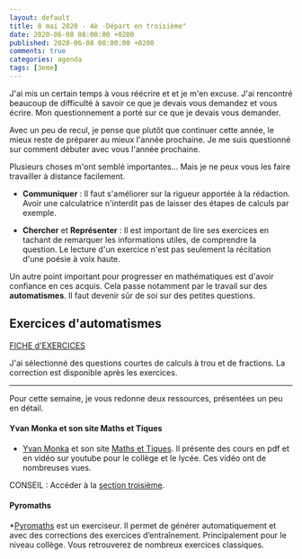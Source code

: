 ```yaml
---
layout: default
title: 8 mai 2020 - 4è -Départ en troisième"
date: 2020-06-08 08:00:00 +0200
published: 2020-06-08 08:00:00 +0200
comments: true
categories: agenda
tags: [3eme]
---
```


J'ai mis un certain temps à vous réécrire et et je m'en excuse. J'ai rencontré beaucoup de difficulté à savoir ce que je devais vous demandez et vous écrire. Mon questionnement a porté sur ce que je devais vous demander. 

Avec un peu de recul, je pense que plutôt que continuer cette année, le mieux reste de préparer au mieux l'année prochaine. Je me suis questionné sur comment débuter avec vous l'année prochaine. 

Plusieurs choses m'ont semblé importantes... Mais je ne peux vous les faire travailler à distance facilement.

* **Communiquer** : Il faut s'améliorer sur la rigueur apportée à la rédaction. Avoir une calculatrice n'interdit pas de laisser des étapes de calculs par exemple.

* **Chercher** et **Représenter** : Il est important de lire ses exercices en tachant de remarquer les informations utiles, de comprendre la question. Le lecture d'un exercice n'est pas seulement la récitation d'une poésie à voix haute. 

Un autre point important pour progresser en mathématiques est d'avoir confiance en ces acquis. Cela passe notamment par le travail sur des **automatismes**. Il faut devenir sûr de soi sur des petites questions.

## Exercices d'automatismes


[FICHE d'EXERCICES](assets/doc/4eme/2020-08-06/exercices_8mai.pdf)

J'ai sélectionné des questions courtes de calculs à trou et de fractions. La correction est disponible après les exercices.

-------------------------

Pour cette semaine, je vous redonne deux ressources, présentées un peu en détail.

#### Yvan Monka et son site Maths et Tiques

* [Yvan Monka](https://www.youtube.com/channel/UCaDqmzanCq4ZYhdEm0Df9Qg) et son site [Maths et Tiques](https://www.maths-et-tiques.fr/). Il présente des cours en pdf et en vidéo sur youtube pour le collège et le lycée. Ces vidéo ont de nombreuses vues. 

CONSEIL : Accéder à la [section troisième](https://www.maths-et-tiques.fr/index.php/cours-maths/niveau-troisieme).


#### Pyromaths

*[Pyromaths](https://enligne.pyromaths.org/) est un exerciseur. Il permet de générer automatiquement et avec des corrections des exercices d’entraînement. Principalement pour le niveau collège. Vous retrouverez de nombreux exercices classiques.